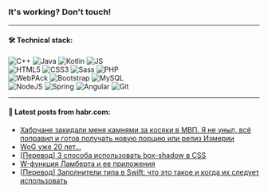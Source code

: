 ### It's working? Don't touch!

---

#### 🛠️ Technical stack:

![C++](https://img.shields.io/badge/C++-informational?logo=c%2B%2B&style=flat&logoColor=white&color=9C033A)
![Java](https://img.shields.io/badge/Java-informational?logo=java&style=flat&logoColor=white&color=007396)
![Kotlin](https://img.shields.io/badge/Kotlin-informational?logo=Kotlin&style=flat&logoColor=white&color=0095D5)
![JS](https://img.shields.io/badge/JS-informational?logo=javaScript&style=flat&logoColor=black&color=F7Df1E) <br>
![HTML5](https://img.shields.io/badge/HTML5-informational?logo=html5&style=flat&logoColor=white&color=E34F26)
![CSS3](https://img.shields.io/badge/CSS3-informational?logo=css3&style=flat&logoColor=white&color=157286)
![Sass](https://img.shields.io/badge/Saas-informational?logo=sass&style=flat&logoColor=white&color=hotpink)
![PHP](https://img.shields.io/badge/PHP-informational?logo=php&style=flat&logoColor=white&color=777BB4) <br>
![WebPAck](https://img.shields.io/badge/WebPack-informational?logo=webPack&style=flat&logoColor=white&color=FF6F00)
![Bootstrap](https://img.shields.io/badge/Bootstrap-informational?logo=Bootstrap&style=flat&logoColor=white&color=7952B3)
![MySQL](https://img.shields.io/badge/MySQL-informational?logo=MySQL&style=flat&logoColor=white&color=00f) <br>
![NodeJS](https://img.shields.io/badge/NodeJS-informational?logo=node.js&style=flat&logoColor=white&color=43853D)
![Spring](https://img.shields.io/badge/Spring-informational?logo=Spring&style=flat&logoColor=white&color=0A9EDC)
![Angular](https://img.shields.io/badge/Vue-informational?logo=vue.js&style=flat&logoColor=white&color=red)
![Git](https://img.shields.io/badge/Git-informational?logo=git&style=flat&logoColor=white&color=darkorange)

___

#### 💬 Latest posts from habr.com:

<!-- BLOG-POST-LIST:START -->
- [Хабрчане закидали меня камнями за косяки в МВП. Я не уныл, всё поправил и готов получать новую порцию или релиз Измерии](https://habr.com/ru/post/665656/?utm_source=habrahabr&utm_medium=rss&utm_campaign=665656)
- [WoG уже 20 лет…](https://habr.com/ru/post/665654/?utm_source=habrahabr&utm_medium=rss&utm_campaign=665654)
- [[Перевод] 3 способа использовать box-shadow в CSS](https://habr.com/ru/post/665640/?utm_source=habrahabr&utm_medium=rss&utm_campaign=665640)
- [W-функция Ламберта и ее приложения](https://habr.com/ru/post/665634/?utm_source=habrahabr&utm_medium=rss&utm_campaign=665634)
- [[Перевод] Заполнители типа в Swift: что это такое и когда их следует использовать](https://habr.com/ru/post/665614/?utm_source=habrahabr&utm_medium=rss&utm_campaign=665614)
<!-- BLOG-POST-LIST:END -->
